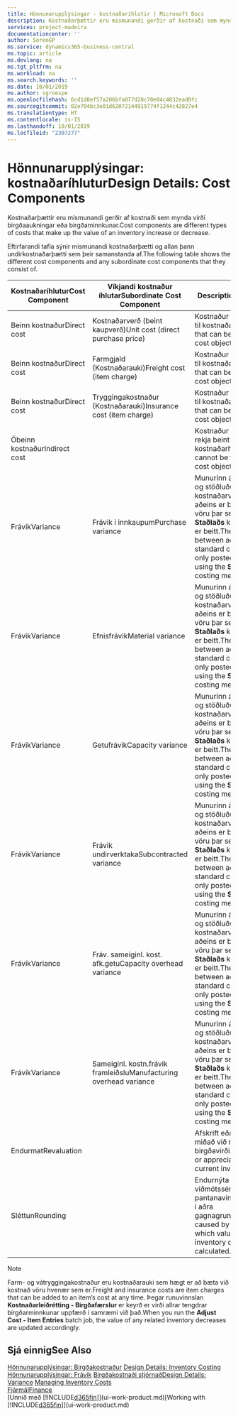 ```yaml
---
title: Hönnunarupplýsingar - kostnaðaríhlutir | Microsoft Docs
description: Kostnaðarþættir eru mismunandi gerðir af kostnaði sem mynda virði birgðaaukningar eða birgðaminnkunar.
services: project-madeira
documentationcenter: ''
author: SorenGP
ms.service: dynamics365-business-central
ms.topic: article
ms.devlang: na
ms.tgt_pltfrm: na
ms.workload: na
ms.search.keywords: ''
ms.date: 10/01/2019
ms.author: sgroespe
ms.openlocfilehash: 6cd1d8ef57a206bfa077d28c70e04c4032ead0fc
ms.sourcegitcommit: 02e704bc3e01d62072144919774f1244c42827e4
ms.translationtype: HT
ms.contentlocale: is-IS
ms.lasthandoff: 10/01/2019
ms.locfileid: "2307277"
---
```

# <a name="design-details-cost-components"></a><span data-ttu-id="80880-103">Hönnunarupplýsingar: kostnaðaríhlutur</span><span class="sxs-lookup"><span data-stu-id="80880-103">Design Details: Cost Components</span></span>
<span data-ttu-id="80880-104">Kostnaðarþættir eru mismunandi gerðir af kostnaði sem mynda virði birgðaaukningar eða birgðaminnkunar.</span><span class="sxs-lookup"><span data-stu-id="80880-104">Cost components are different types of costs that make up the value of an inventory increase or decrease.</span></span>  

 <span data-ttu-id="80880-105">Eftirfarandi tafla sýnir mismunandi kostnaðarþætti og allan þann undirkostnaðarþætti sem þeir samanstanda af.</span><span class="sxs-lookup"><span data-stu-id="80880-105">The following table shows the different cost components and any subordinate cost components that they consist of.</span></span>  

|<span data-ttu-id="80880-106">Kostnaðaríhlutur</span><span class="sxs-lookup"><span data-stu-id="80880-106">Cost Component</span></span>|<span data-ttu-id="80880-107">Víkjandi kostnaður íhlutar</span><span class="sxs-lookup"><span data-stu-id="80880-107">Subordinate Cost Component</span></span>|<span data-ttu-id="80880-108">Description</span><span class="sxs-lookup"><span data-stu-id="80880-108">Description</span></span>|  
|--------------------|--------------------------------|---------------------------------------|  
|<span data-ttu-id="80880-109">Beinn kostnaður</span><span class="sxs-lookup"><span data-stu-id="80880-109">Direct cost</span></span>|<span data-ttu-id="80880-110">Kostnaðarverð (beint kaupverð)</span><span class="sxs-lookup"><span data-stu-id="80880-110">Unit cost (direct purchase price)</span></span>|<span data-ttu-id="80880-111">Kostnaður sem rekja má til kostnaðarhlutar.</span><span class="sxs-lookup"><span data-stu-id="80880-111">Cost that can be traced to a cost object.</span></span>|  
|<span data-ttu-id="80880-112">Beinn kostnaður</span><span class="sxs-lookup"><span data-stu-id="80880-112">Direct cost</span></span>|<span data-ttu-id="80880-113">Farmgjald (Kostnaðarauki)</span><span class="sxs-lookup"><span data-stu-id="80880-113">Freight cost (item charge)</span></span>|<span data-ttu-id="80880-114">Kostnaður sem rekja má til kostnaðarhlutar.</span><span class="sxs-lookup"><span data-stu-id="80880-114">Cost that can be traced to a cost object.</span></span>|  
|<span data-ttu-id="80880-115">Beinn kostnaður</span><span class="sxs-lookup"><span data-stu-id="80880-115">Direct cost</span></span>|<span data-ttu-id="80880-116">Tryggingakostnaður (Kostnaðarauki)</span><span class="sxs-lookup"><span data-stu-id="80880-116">Insurance cost (item charge)</span></span>|<span data-ttu-id="80880-117">Kostnaður sem rekja má til kostnaðarhlutar.</span><span class="sxs-lookup"><span data-stu-id="80880-117">Cost that can be traced to a cost object.</span></span>|  
|<span data-ttu-id="80880-118">Óbeinn kostnaður</span><span class="sxs-lookup"><span data-stu-id="80880-118">Indirect cost</span></span>||<span data-ttu-id="80880-119">Kostnaður sem ekki má rekja beint til kostnaðarhlutar.</span><span class="sxs-lookup"><span data-stu-id="80880-119">Cost that cannot be traced to a cost object.</span></span>|  
|<span data-ttu-id="80880-120">Frávik</span><span class="sxs-lookup"><span data-stu-id="80880-120">Variance</span></span>|<span data-ttu-id="80880-121">Frávik í innkaupum</span><span class="sxs-lookup"><span data-stu-id="80880-121">Purchase variance</span></span>|<span data-ttu-id="80880-122">Munurinn á raunkostnaði og stöðluðu kostnaðarverði sem aðeins er bókað vegna vöru þar sem aðferð **Staðlaðs** kostnaðarverðs er beitt.</span><span class="sxs-lookup"><span data-stu-id="80880-122">The difference between actual and standard costs, which is only posted for items using the **Standard** costing method.</span></span>|  
|<span data-ttu-id="80880-123">Frávik</span><span class="sxs-lookup"><span data-stu-id="80880-123">Variance</span></span>|<span data-ttu-id="80880-124">Efnisfrávik</span><span class="sxs-lookup"><span data-stu-id="80880-124">Material variance</span></span>|<span data-ttu-id="80880-125">Munurinn á raunkostnaði og stöðluðu kostnaðarverði sem aðeins er bókað vegna vöru þar sem aðferð **Staðlaðs** kostnaðarverðs er beitt.</span><span class="sxs-lookup"><span data-stu-id="80880-125">The difference between actual and standard costs, which is only posted for items using the **Standard** costing method.</span></span>|  
|<span data-ttu-id="80880-126">Frávik</span><span class="sxs-lookup"><span data-stu-id="80880-126">Variance</span></span>|<span data-ttu-id="80880-127">Getufrávik</span><span class="sxs-lookup"><span data-stu-id="80880-127">Capacity variance</span></span>|<span data-ttu-id="80880-128">Munurinn á raunkostnaði og stöðluðu kostnaðarverði sem aðeins er bókað vegna vöru þar sem aðferð **Staðlaðs** kostnaðarverðs er beitt.</span><span class="sxs-lookup"><span data-stu-id="80880-128">The difference between actual and standard costs, which is only posted for items using the **Standard** costing method.</span></span>|  
|<span data-ttu-id="80880-129">Frávik</span><span class="sxs-lookup"><span data-stu-id="80880-129">Variance</span></span>|<span data-ttu-id="80880-130">Frávik undirverktaka</span><span class="sxs-lookup"><span data-stu-id="80880-130">Subcontracted variance</span></span>|<span data-ttu-id="80880-131">Munurinn á raunkostnaði og stöðluðu kostnaðarverði sem aðeins er bókað vegna vöru þar sem aðferð **Staðlaðs** kostnaðarverðs er beitt.</span><span class="sxs-lookup"><span data-stu-id="80880-131">The difference between actual and standard costs, which is only posted for items using the **Standard** costing method.</span></span>|  
|<span data-ttu-id="80880-132">Frávik</span><span class="sxs-lookup"><span data-stu-id="80880-132">Variance</span></span>|<span data-ttu-id="80880-133">Fráv. sameiginl. kost. afk.getu</span><span class="sxs-lookup"><span data-stu-id="80880-133">Capacity overhead variance</span></span>|<span data-ttu-id="80880-134">Munurinn á raunkostnaði og stöðluðu kostnaðarverði sem aðeins er bókað vegna vöru þar sem aðferð **Staðlaðs** kostnaðarverðs er beitt.</span><span class="sxs-lookup"><span data-stu-id="80880-134">The difference between actual and standard costs, which is only posted for items using the **Standard** costing method.</span></span>|  
|<span data-ttu-id="80880-135">Frávik</span><span class="sxs-lookup"><span data-stu-id="80880-135">Variance</span></span>|<span data-ttu-id="80880-136">Sameiginl. kostn.frávik framleiðslu</span><span class="sxs-lookup"><span data-stu-id="80880-136">Manufacturing overhead variance</span></span>|<span data-ttu-id="80880-137">Munurinn á raunkostnaði og stöðluðu kostnaðarverði sem aðeins er bókað vegna vöru þar sem aðferð **Staðlaðs** kostnaðarverðs er beitt.</span><span class="sxs-lookup"><span data-stu-id="80880-137">The difference between actual and standard costs, which is only posted for items using the **Standard** costing method.</span></span>|  
|<span data-ttu-id="80880-138">Endurmat</span><span class="sxs-lookup"><span data-stu-id="80880-138">Revaluation</span></span>||<span data-ttu-id="80880-139">Afskrift eða uppfærsla miðað við núgildandi birgðavirði.</span><span class="sxs-lookup"><span data-stu-id="80880-139">A depreciation or appreciation of the current inventory value.</span></span>|  
|<span data-ttu-id="80880-140">Sléttun</span><span class="sxs-lookup"><span data-stu-id="80880-140">Rounding</span></span>||<span data-ttu-id="80880-141">Endurnýta viðmótssérstillingu fyrir pantanavinnsluforstillingu í aðra gagnagrunna</span><span class="sxs-lookup"><span data-stu-id="80880-141">Residuals caused by the way in which valuation of inventory decreases are calculated.</span></span>|  

> [!NOTE]  
>  <span data-ttu-id="80880-142">Farm- og vátryggingakostnaður eru kostnaðarauki sem hægt er að bæta við kostnað vöru hvenær sem er.</span><span class="sxs-lookup"><span data-stu-id="80880-142">Freight and insurance costs are item charges that can be added to an item’s cost at any time.</span></span> <span data-ttu-id="80880-143">Þegar runuvinnslan **Kostnaðarleiðrétting - Birgðafærslur** er keyrð er virði allrar tengdrar birgðarminnkunar uppfærð í samræmi við það.</span><span class="sxs-lookup"><span data-stu-id="80880-143">When you run the **Adjust Cost - Item Entries** batch job, the value of any related inventory decreases are updated accordingly.</span></span>  

## <a name="see-also"></a><span data-ttu-id="80880-144">Sjá einnig</span><span class="sxs-lookup"><span data-stu-id="80880-144">See Also</span></span>  
 <span data-ttu-id="80880-145">[Hönnunarupplýsingar: Birgðakostnaður](design-details-inventory-costing.md) </span><span class="sxs-lookup"><span data-stu-id="80880-145">[Design Details: Inventory Costing](design-details-inventory-costing.md) </span></span>  
 <span data-ttu-id="80880-146">[Hönnunarupplýsingar: Frávik](design-details-variance.md) [Birgðakostnaði stjórnað](finance-manage-inventory-costs.md)</span><span class="sxs-lookup"><span data-stu-id="80880-146">[Design Details: Variance](design-details-variance.md) [Managing Inventory Costs](finance-manage-inventory-costs.md)</span></span>  
 [<span data-ttu-id="80880-147">Fjármál</span><span class="sxs-lookup"><span data-stu-id="80880-147">Finance</span></span>](finance.md)  
 <span data-ttu-id="80880-148">[Unnið með [!INCLUDE[d365fin](includes/d365fin_md.md)]](ui-work-product.md)</span><span class="sxs-lookup"><span data-stu-id="80880-148">[Working with [!INCLUDE[d365fin](includes/d365fin_md.md)]](ui-work-product.md)</span></span>  
